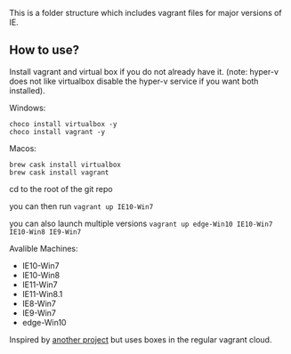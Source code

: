 This is a folder structure which includes vagrant files for major versions of IE.

## How to use?

Install vagrant and virtual box if you do not already have it. (note: hyper-v does not like virtualbox disable the hyper-v service if you want both installed).

Windows:

```
choco install virtualbox -y
choco install vagrant -y

```

Macos:

```
brew cask install virtualbox
brew cask install vagrant
```

cd to the root of the git repo

you can then run `vagrant up IE10-Win7`

you can also launch multiple versions `vagrant up edge-Win10 IE10-Win7 IE10-Win8 IE9-Win7`

Avalible Machines:

* IE10-Win7
* IE10-Win8
* IE11-Win7
* IE11-Win8.1
* IE8-Win7
* IE9-Win7
* edge-Win10


Inspired by [another project](https://github.com/markhuber/modern-ie-vagrant) but uses boxes in the regular vagrant cloud.
